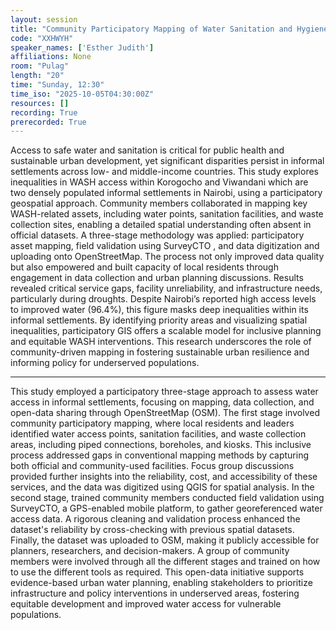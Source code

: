 ```yaml
---
layout: session
title: "Community Participatory Mapping of Water Sanitation and Hygiene Access for Sustainable Urban Planning."
code: "XXHWYH"
speaker_names: ['Esther Judith']
affiliations: None
room: "Pulag"
length: "20"
time: "Sunday, 12:30"
time_iso: "2025-10-05T04:30:00Z"
resources: []
recording: True
prerecorded: True
---
```


Access to safe water and sanitation is critical for public health and sustainable urban development, yet significant disparities persist in informal settlements across low- and middle-income countries. This study explores inequalities in WASH access within Korogocho and Viwandani which are two densely populated informal settlements in Nairobi, using a participatory geospatial approach. Community members collaborated in mapping key WASH-related assets, including water points, sanitation facilities, and waste collection sites, enabling a detailed spatial understanding often absent in official datasets.
A three-stage methodology was applied: participatory asset mapping, field validation using SurveyCTO , and data digitization and uploading onto OpenStreetMap. The process not only improved data quality but also empowered and built capacity of local residents through engagement in data collection and urban planning discussions.
Results revealed critical service gaps, facility unreliability, and infrastructure needs, particularly during droughts. Despite Nairobi’s reported high access levels to improved water (96.4%), this figure masks deep inequalities within its informal settlements. By identifying priority areas and visualizing spatial inequalities, participatory GIS offers a scalable model for inclusive planning and equitable WASH interventions. This research underscores the role of community-driven mapping in fostering sustainable urban resilience and informing policy for underserved populations.

<hr>

This study employed a participatory three-stage approach to assess water access in informal settlements, focusing on mapping, data collection, and open-data sharing through OpenStreetMap (OSM). The first stage involved community participatory mapping, where local residents and leaders identified water access points, sanitation facilities, and waste collection areas, including piped connections, boreholes, and kiosks. This inclusive process addressed gaps in conventional mapping methods by capturing both official and community-used facilities. Focus group discussions provided further insights into the reliability, cost, and accessibility of these services, and the data was digitized using QGIS for spatial analysis.
In the second stage, trained community members conducted field validation using SurveyCTO, a GPS-enabled mobile platform, to gather georeferenced water access data. A rigorous cleaning and validation process enhanced the dataset's reliability by cross-checking with previous spatial  datasets.
Finally, the dataset was uploaded to OSM, making it publicly accessible for planners, researchers, and decision-makers. A group of community members were involved through all the different stages and trained on how to use the different tools as required. This open-data initiative supports evidence-based urban water planning, enabling stakeholders to prioritize infrastructure and policy interventions in underserved areas, fostering equitable development and improved water access for vulnerable populations.

